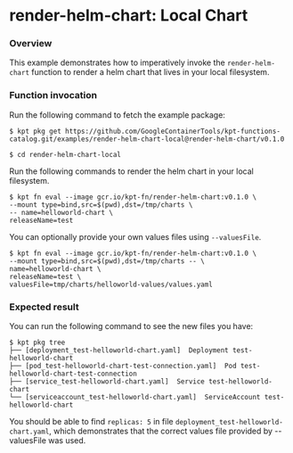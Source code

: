 # render-helm-chart: Local Chart

### Overview

This example demonstrates how to imperatively invoke the `render-helm-chart`
function to render a helm chart that lives in your local filesystem.

### Function invocation

Run the following command to fetch the example package:

```shell
$ kpt pkg get https://github.com/GoogleContainerTools/kpt-functions-catalog.git/examples/render-helm-chart-local@render-helm-chart/v0.1.0
```

```shell
$ cd render-helm-chart-local
```

Run the following commands to render the helm chart in your local
filesystem.

```shell
$ kpt fn eval --image gcr.io/kpt-fn/render-helm-chart:v0.1.0 \
--mount type=bind,src=$(pwd),dst=/tmp/charts \
-- name=helloworld-chart \
releaseName=test
```

You can optionally provide your own values files using `--valuesFile`.

```shell
$ kpt fn eval --image gcr.io/kpt-fn/render-helm-chart:v0.1.0 \
--mount type=bind,src=$(pwd),dst=/tmp/charts -- \
name=helloworld-chart \
releaseName=test \
valuesFile=tmp/charts/helloworld-values/values.yaml
```

### Expected result

You can run the following command to see the new files you have:

```shell
$ kpt pkg tree
├── [deployment_test-helloworld-chart.yaml]  Deployment test-helloworld-chart
├── [pod_test-helloworld-chart-test-connection.yaml]  Pod test-helloworld-chart-test-connection
├── [service_test-helloworld-chart.yaml]  Service test-helloworld-chart
└── [serviceaccount_test-helloworld-chart.yaml]  ServiceAccount test-helloworld-chart
```

You should be able to find `replicas: 5` in
file `deployment_test-helloworld-chart.yaml`, which demonstrates that
the correct values file provided by --valuesFile was used.
